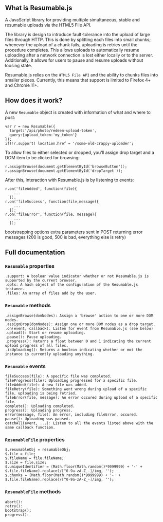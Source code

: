 ## What is Resumable.js

A JavaScript library for providing multiple simultaneous, stable and resumable uploads via the HTML5 File API. 

The library is design to introduce fault-tolerance into the upload of large files through HTTP. This is done by splitting each files into small chunks; whenever the upload of a chunk fails, uploading is retries until the procedure completes. This allows uploads to automatically resume uploading after a network connection is lost either locally or to the server. Additionally, it allows for users to pause and resume uploads without loosing state. 

Resumable.js relies on the `HTML5 File API` and the ability to chunks files into smaller pieces. Currently, this means that support is limited to Firefox 4+ and Chrome 11+.


## How does it work?

A new `Resumable` object is created with information of what and where to post:

    var r = new Resumable({
      target:'/api/photo/redeem-upload-token', 
      query:{upload_token:'my_token'}
    });
    if(!r.support) location.href = '/some-old-crappy-uploader';
  
To allow files to either selected or dropped, you'll assign drop target and a DOM item to be clicked for browsing:

    r.assignBrowse(document.getElementById('browseButton'));
    r.assignBrowse(document.getElementById('dropTarget'));

After this, interaction with Resumable.js is by listening to events:

    r.on('fileAdded', function(file){
        ...
      });
    r.on('fileSuccess', function(file,message){
        ...
      });
    r.on('fileError', function(file, message){
        ...
      });


bootstrapping options
extra parameters sent in POST
returning error messages (200 is good, 500 is bad, everything else is retry)

## Full documentation

### `Resumable` properties

    .support: A boolean value indicator whether or not Resumable.js is supported by the current browser.
    .opts: A hash object of the configuration of the Resumable.js instance.
    .files: An array of files add by the user.

### `Resumable` methods

    .assignBrowse(domNodes): Assign a 'browse' action to one or more DOM nodes.
    .assignDrop(domNodes): Assign one or more DOM nodes as a drop target.
    .on(event, callback): Listen for event from Resumable.js (see below)
    .upload(): Start or resume uploading.
    .pause(): Pause uploading.
    .progress(): Returns a float between 0 and 1 indicating the current upload progress of all files.
    .isUploading(): Returns a boolean indicating whether or not the instance is currently uploading anything.

### `Resumable` events

    fileSuccess(file): A specific file was completed.
    fileProgress(file): Uploading progressed for a specific file.
    fileAdded(file): A new file was added.
    fileRetry(file): Something went wrong during upload of a specific file, uploading is being retried.
    fileError(file, message): An error occured during upload of a specific file.
    complete(): Uploading completed.
    progress(): Uploading progress.
    error(message, file): An error, including fileError, occured.
    pause(): Uploading was paused.
    catchAll(event, ...): Listen to all the events listed above with the same callback function.

### `ResumableFile` properties

    $.resumableObj = resumableObj;
    $.file = file;
    $.fileName = file.fileName;
    $.size = file.size;
    $.uniqueIdentifier = (Math.floor(Math.random()*9999999) + '-' + $.file.fileName).replace(/[^0-9a-zA-Z_-]/img, '');
    $.chunks = (Math.floor(Math.random()*9999999) + '-' + $.file.fileName).replace(/[^0-9a-zA-Z_-]/img, '');

### `ResumableFile` methods

    abort():
    retry():
    bootstrap():
    progress():
